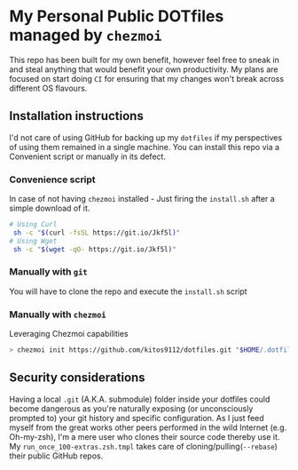 # My Personal Public DOTfiles managed by `chezmoi`

This repo has been built for my own benefit, however feel free to sneak in and steal anything that would benefit your own productivity. My plans are focused on start doing `CI` for ensuring that my changes won't break across different OS flavours.

## Installation instructions

I'd not care of using GitHub for backing up my `dotfiles` if my perspectives of using them remained in a single machine.
You can install this repo via a Convenient script or manually in its defect.

### Convenience script

In case of not having `chezmoi` installed - Just firing the `install.sh` after a simple download of it.

```bash
# Using Curl
 sh -c "$(curl -fsSL https://git.io/Jkf5l)"
# Using Wget
 sh -c "$(wget -qO- https://git.io/Jkf5l)"
```

### Manually with `git`

You will have to clone the repo and execute the `install.sh` script

### Manually with `chezmoi`

Leveraging Chezmoi capabilities

```bash
> chezmoi init https://github.com/kitos9112/dotfiles.git "$HOME/.dotfiles" && "$HOME/.dotfiles/install.sh"
```

## Security considerations

Having a local `.git` (A.K.A. submodule) folder inside your dotfiles could become dangerous as you're naturally exposing (or unconsciously prompted to) your git history and specific configuration.
As I just feed myself from the great works other peers performed in the wild Internet (e.g. Oh-my-zsh), I'm a mere user who clones their source code thereby use it. My `run_once_100-extras.zsh.tmpl` takes care of cloning/pulling(`--rebase`) their public GitHub repos.
